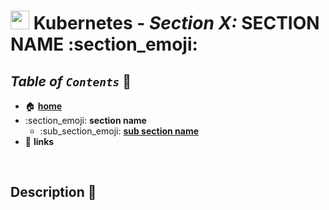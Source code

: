 # <img src="../assets/img/k8s.png" width="30px"> **Kubernetes** - ***Section X:*** **SECTION NAME** :section_emoji:

## ***Table*** *of* ***`Contents`*** 📜

* 🏠 [**home**](../README.md)
* :section_emoji: **section name**
  * :sub_section_emoji: [**sub section name**](sub_section_name/README.md)
* 🔗 **links**


<br />


## **Description** 👀